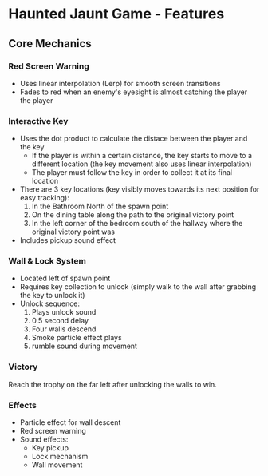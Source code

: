# Haunted Jaunt Game - Features

## Core Mechanics

### Red Screen Warning
- Uses linear interpolation (Lerp) for smooth screen transitions
- Fades to red when an enemy's eyesight is almost catching the player the player

### Interactive Key
- Uses the dot product to calculate the distace between the player and the key
  - If the player is within a certain distance, the key starts to move to a different location (the key movement also uses linear interpolation)
  - The player must follow the key in order to collect it at its final location
- There are 3 key locations (key visibly moves towards its next position for easy tracking):
  1. In the Bathroom North of the spawn point
  2. On the dining table along the path to the original victory point
  3. In the left corner of the bedroom south of the hallway where the original victory point was
- Includes pickup sound effect

### Wall & Lock System
- Located left of spawn point
- Requires key collection to unlock (simply walk to the wall after grabbing the key to unlock it)
- Unlock sequence:
  1. Plays unlock sound
  2. 0.5 second delay
  3. Four walls descend
  4. Smoke particle effect plays
  5. rumble sound during movement

### Victory
Reach the trophy on the far left after unlocking the walls to win.

### Effects
- Particle effect for wall descent
- Red screen warning
- Sound effects:
  - Key pickup
  - Lock mechanism
  - Wall movement